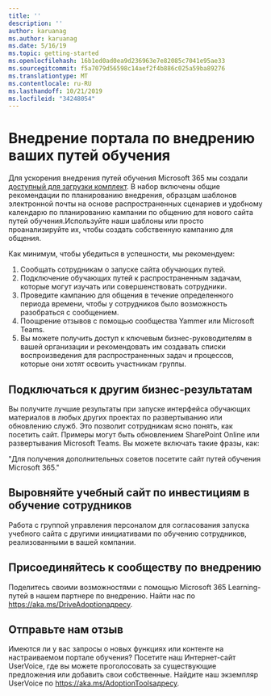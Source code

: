 ```yaml
---
title: ''
description: ''
author: karuanag
ms.author: karuanag
ms.date: 5/16/19
ms.topic: getting-started
ms.openlocfilehash: 16b1ed0ad0ea9d236963e7e82085c7041e95ae33
ms.sourcegitcommit: f5a7079d56598c14aef2f4b886c025a59ba89276
ms.translationtype: MT
ms.contentlocale: ru-RU
ms.lasthandoff: 10/21/2019
ms.locfileid: "34248054"
---
```

# <a name="drive-adoption-of-your-learning-pathways-portal"></a>Внедрение портала по внедрению ваших путей обучения

Для ускорения внедрения путей обучения Microsoft 365 мы создали [доступный для загрузки комплект](https://teamworktools.azurewebsites.net/m365lp/m365lpadoptionkit.zip). В набор включены общие рекомендации по планированию внедрения, образцам шаблонов электронной почты на основе распространенных сценариев и удобному календарю по планированию кампании по общению для нового сайта путей обучения.Используйте наши шаблоны или просто проанализируйте их, чтобы создать собственную кампанию для общения.  

Как минимум, чтобы убедиться в успешности, мы рекомендуем:

1. Сообщать сотрудникам о запуске сайта обучающих путей.  
2. Подключение обучающих путей к распространенным задачам, которые могут изучать или совершенствовать сотрудники.
3. Проведите кампанию для общения в течение определенного периода времени, чтобы у сотрудников было возможность разобраться с сообщением.
4. Поощрение отзывов с помощью сообщества Yammer или Microsoft Teams. 
5. Вы можете получить доступ к ключевым бизнес-руководителям в вашей организации и рекомендовать им создавать списки воспроизведения для распространенных задач и процессов, которые они хотят освоить участникам группы.  

## <a name="connect-learning-to-other-business-outcomes"></a>Подключаться к другим бизнес-результатам
Вы получите лучшие результаты при запуске интерфейса обучающих материалов в любых других проектах по развертыванию или обновлению служб.  Это позволит сотрудникам ясно понять, как посетить сайт.  Примеры могут быть обновлением SharePoint Online или развертывания Microsoft Teams.  Вы можете включать такие фразы, как:

"Для получения дополнительных советов <Insert service name here> посетите сайт путей обучения Microsoft 365." 

## <a name="align-the-training-site-to-investments-in-your-employee-learning"></a>Выровняйте учебный сайт по инвестициям в обучение сотрудников 

Работа с группой управления персоналом для согласования запуска учебного сайта с другими инициативами по обучению сотрудников, реализованными в вашей компании. 

## <a name="join-the-driving-adoption-community"></a>Присоединяйтесь к сообществу по внедрению

Поделитесь своими возможностями с помощью Microsoft 365 Learning-путей в нашем партнере по внедрению.  Найти нас по https://aka.ms/DriveAdoptionадресу.

## <a name="give-us-feedback"></a>Отправьте нам отзыв

Имеются ли у вас запросы о новых функциях или контенте на настраиваемом портале обучения?  Посетите наш Интернет-сайт UserVoice, где вы можете проголосовать за существующие предложения или добавить свои собственные.  Найдите наш экземпляр UserVoice по https://aka.ms/AdoptionToolsадресу.
